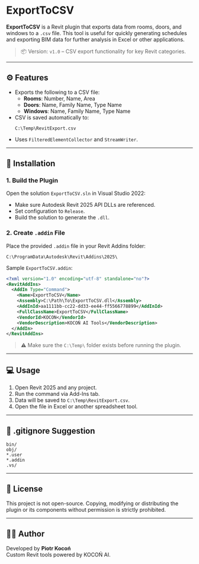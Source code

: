 # ExportToCSV

**ExportToCSV** is a Revit plugin that exports data from rooms, doors, and windows to a `.csv` file. This tool is useful for quickly generating schedules and exporting BIM data for further analysis in Excel or other applications.

> 📦 Version: `v1.0` – CSV export functionality for key Revit categories.

---

## ⚙️ Features

- Exports the following to a CSV file:
  - **Rooms**: Number, Name, Area
  - **Doors**: Name, Family Name, Type Name
  - **Windows**: Name, Family Name, Type Name
- CSV is saved automatically to:
  ```
  C:\Temp\RevitExport.csv
  ```
- Uses `FilteredElementCollector` and `StreamWriter`.

---

## 🧩 Installation

### 1. Build the Plugin

Open the solution `ExportToCSV.sln` in Visual Studio 2022:

- Make sure Autodesk Revit 2025 API DLLs are referenced.
- Set configuration to `Release`.
- Build the solution to generate the `.dll`.

### 2. Create `.addin` File

Place the provided `.addin` file in your Revit Addins folder:

```
C:\ProgramData\Autodesk\Revit\Addins\2025\
```

Sample `ExportToCSV.addin`:

```xml
<?xml version="1.0" encoding="utf-8" standalone="no"?>
<RevitAddIns>
  <AddIn Type="Command">
    <Name>ExportToCSV</Name>
    <Assembly>C:\Path\To\ExportToCSV.dll</Assembly>
    <AddInId>aa1111bb-cc22-dd33-ee44-ff5566778899</AddInId>
    <FullClassName>ExportToCSV</FullClassName>
    <VendorId>KOCON</VendorId>
    <VendorDescription>KOCOŃ AI Tools</VendorDescription>
  </AddIn>
</RevitAddIns>
```

> ⚠️ Make sure the `C:\Temp\` folder exists before running the plugin.

---

## 💻 Usage

1. Open Revit 2025 and any project.
2. Run the command via Add-Ins tab.
3. Data will be saved to `C:\Temp\RevitExport.csv`.
4. Open the file in Excel or another spreadsheet tool.

---

## 🧼 .gitignore Suggestion

```gitignore
bin/
obj/
*.user
*.addin
.vs/
```

---

## 📜 License

This project is not open-source. Copying, modifying or distributing the plugin or its components without permission is strictly prohibited.

---

## 👨‍💻 Author

Developed by **Piotr Kocoń**  
Custom Revit tools powered by KOCOŃ AI.